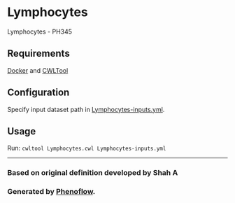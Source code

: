 # Lymphocytes

Lymphocytes - PH345

## Requirements

[Docker](https://docs.docker.com/install/) and [CWLTool](https://github.com/common-workflow-language/cwltool#install)

## Configuration

Specify input dataset path in [Lymphocytes-inputs.yml](Lymphocytes-inputs.yml).

## Usage

Run: `cwltool Lymphocytes.cwl Lymphocytes-inputs.yml`

***

### Based on original definition developed by Shah A
### Generated by [Phenoflow](https://kclhi.org/phenoflow).
